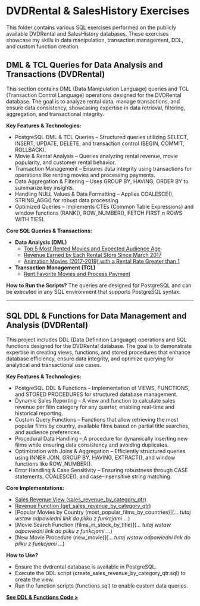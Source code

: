 # DVDRental & SalesHistory Exercises

This folder contains various SQL exercises performed on the publicly available DVDRental and SalesHistory databases. These exercises showcase my skills in data manipulation, transaction management, DDL, and custom function creation.

## DML & TCL Queries for Data Analysis and Transactions (DVDRental)

This section contains DML (Data Manipulation Language) queries and TCL (Transaction Control Language) operations designed for the DVDRental database. The goal is to analyze rental data, manage transactions, and ensure data consistency, showcasing expertise in data retrieval, filtering, aggregation, and transactional integrity.

**Key Features & Technologies:**

*   PostgreSQL DML & TCL Queries – Structured queries utilizing SELECT, INSERT, UPDATE, DELETE, and transaction control (BEGIN, COMMIT, ROLLBACK).
*   Movie & Rental Analysis – Queries analyzing rental revenue, movie popularity, and customer rental behavior.
*   Transaction Management – Ensures data integrity using transactions for operations like renting movies and processing payments.
*   Data Aggregation & Filtering – Uses GROUP BY, HAVING, ORDER BY to summarize key insights.
*   Handling NULL Values & Data Formatting – Applies COALESCE(), STRING_AGG() for robust data processing.
*   Optimized Queries – Implements CTEs (Common Table Expressions) and window functions (RANK(), ROW_NUMBER(), FETCH FIRST n ROWS WITH TIES).

**Core SQL Queries & Transactions:**

*   **Data Analysis (DML)**
    *   [Top 5 Most Rented Movies and Expected Audience Age](https://github.com/nico14-d/Portfolio/blob/main/Projects/SQL/DVDRental%2C%20SalesHistory/DML%2C%20TCL/Task%201%3A%20Top%205%20Most%20Rented%20Movies%20and%20Expected%20Audience%20Age.md)
    *   [Revenue Earned by Each Rental Store Since March 2017](https://github.com/nico14-d/Portfolio/blob/main/Projects/SQL/DVDRental%2C%20SalesHistory/DML%2C%20TCL/Task%202%3A%20Revenue%20Earned%20by%20Each%20Rental%20Store%20Since%20March%202017.md)
    *   [Animation Movies (2017-2019) with a Rental Rate Greater than 1](https://github.com/nico14-d/Portfolio/blob/main/Projects/SQL/DVDRental%2C%20SalesHistory/DML%2C%20TCL/Task%204%3A%20Animation%20Movies%20(2017-2019).md)
*   **Transaction Management (TCL)**
    *   [Rent Favorite Movies and Process Payment](https://github.com/nico14-d/Portfolio/blob/main/Projects/SQL/DVDRental%2C%20SalesHistory/DML%2C%20TCL/Task%203%3A%20Rent%20Favorite%20Movies%20and%20Process%20Payment.md)

**How to Run the Scripts?**
The queries are designed for PostgreSQL and can be executed in any SQL environment that supports PostgreSQL syntax.


---

## SQL DDL & Functions for Data Management and Analysis (DVDRental)

This project includes DDL (Data Definition Language) operations and SQL functions designed for the DVDRental database. The goal is to demonstrate expertise in creating views, functions, and stored procedures that enhance database efficiency, ensure data integrity, and optimize querying for analytical and transactional use cases.

**Key Features & Technologies:**

*   PostgreSQL DDL & Functions – Implementation of VIEWS, FUNCTIONS, and STORED PROCEDURES for structured database management.
*   Dynamic Sales Reporting – A view and function to calculate sales revenue per film category for any quarter, enabling real-time and historical reporting.
*   Custom Query Functions – Functions that allow retrieving the most popular films by country, available films based on partial title searches, and audience preferences.
*   Procedural Data Handling – A procedure for dynamically inserting new films while ensuring data consistency and avoiding duplicates.
*   Optimization with Joins & Aggregation – Efficiently structured queries using INNER JOIN, GROUP BY, HAVING, EXTRACT(), and window functions like ROW_NUMBER().
*   Error Handling & Case Sensitivity – Ensuring robustness through CASE statements, COALESCE(), and case-insensitive string matching.

**Core Implementations:**

*   [Sales Revenue View (sales_revenue_by_category_qtr)](https://github.com/nico14-d/Portfolio/blob/main/Projects/SQL/DVDRental,%20SalesHistory/DDL_Functions/Task%205:%20Create%20a%20View%20-%20Sales%20Revenue%20by%20Category%20and%20Quarter.md)
*   [Revenue Function (get_sales_revenue_by_category_qtr)](https://github.com/nico14-d/Portfolio/blob/main/Projects/SQL/DVDRental,%20SalesHistory/DDL_Functions/Task%206:%20Create%20a%20Function%20-%20Get%20Sales%20Revenue%20by%20Category%20and%20Quarter.md
)
*   [Popular Movies by Country (most_popular_films_by_countries)](... *tutaj wstaw odpowiedni link do pliku z funkcjami* ...)
*   [Movie Search Function (films_in_stock_by_title)](... *tutaj wstaw odpowiedni link do pliku z funkcjami* ...)
*   [New Movie Procedure (new_movie)](... *tutaj wstaw odpowiedni link do pliku z funkcjami* ...)

**How to Use?**

*   Ensure the dvdrental database is available in PostgreSQL.
*   Execute the DDL script (create_sales_revenue_by_category_qtr.sql) to create the view.
*   Run the function scripts (functions.sql) to enable custom data queries.

[**See DDL & Functions Code >**](DDL_Functions)
